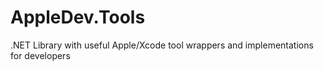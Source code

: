 # AppleDev.Tools
.NET Library with useful Apple/Xcode tool wrappers and implementations for developers
